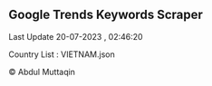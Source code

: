 

## Google Trends Keywords Scraper 
 
Last Update 20-07-2023 , 02:46:20

Country List :
VIETNAM.json



© Abdul Muttaqin 
